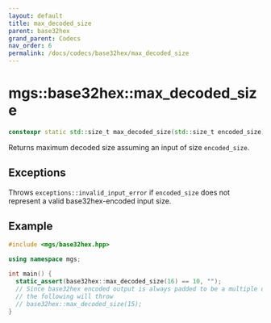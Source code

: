 ```yaml
---
layout: default
title: max_decoded_size
parent: base32hex
grand_parent: Codecs
nav_order: 6
permalink: /docs/codecs/base32hex/max_decoded_size
---
```


# mgs::base32hex::max_decoded_size

```cpp
constexpr static std::size_t max_decoded_size(std::size_t encoded_size);
```

Returns maximum decoded size assuming an input of size `encoded_size`.

## Exceptions

Throws `exceptions::invalid_input_error` if `encoded_size` does not represent a valid base32hex-encoded input size.

## Example

```cpp
#include <mgs/base32hex.hpp>

using namespace mgs;

int main() {
  static_assert(base32hex::max_decoded_size(16) == 10, "");
  // Since base32hex encoded output is always padded to be a multiple of 8
  // the following will throw
  // base32hex::max_decoded_size(15);
}
```
